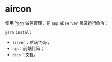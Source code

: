 # aircon

使用 [Yarn](https://classic.yarnpkg.com/zh-Hans/) 做包管理，在 `app` 或 `server` 目录运行命令：

```bash
yarn install
```

- `server`：后端代码；
- `app`：前端代码；
- `docs`：文档。
